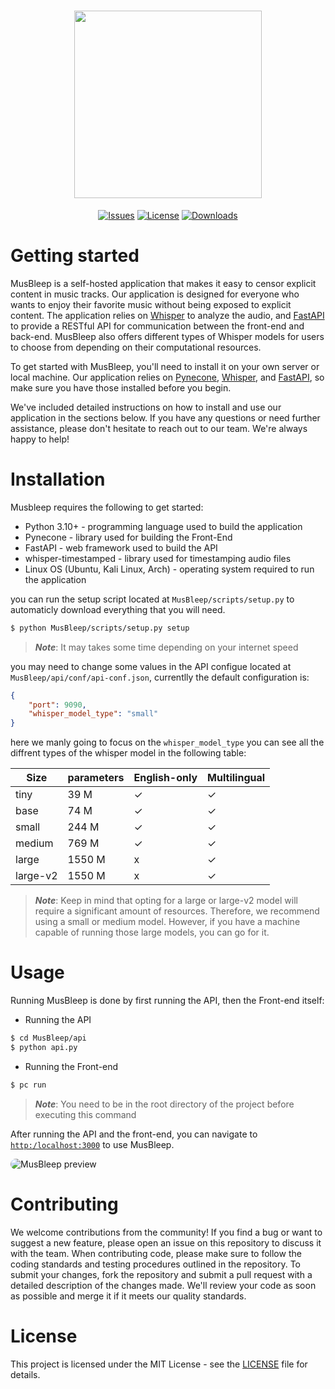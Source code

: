 <div align="center">
    <h1 align="center">
        <image src="assets/MusBleep.png" height="300px">
    </h1>

[![Issues](https://img.shields.io/github/issues/0RaMsY0/MusBleep?style=for-the-badge)](https://github.com/0RaMsY0/MusBleep/issues)
[![License](https://img.shields.io/github/license/0RaMsY0/MusBleep?color=brightgreen&style=for-the-badge)](https://github.com/0RaMsY0/MusBleep/blob/main/LICENSE)
[![Downloads](https://img.shields.io/github/downloads/0RaMsY0/MusBleep/total?style=for-the-badge)]()

</div>

# Getting started

MusBleep is a self-hosted application that makes it easy to censor explicit content in music tracks. Our application is designed for everyone who wants to enjoy their favorite music without being exposed to explicit content. The application relies on [Whisper](https://github.com/linto-ai/whisper-timestamped) to analyze the audio, and [FastAPI](https://github.com/tiangolo/fastapi) to provide a RESTful API for communication between the front-end and back-end. MusBleep also offers different types of Whisper models for users to choose from depending on their computational resources.

To get started with MusBleep, you'll need to install it on your own server or local machine. Our application relies on [Pynecone](https://github.com/pynecone-io/pynecone), [Whisper](https://github.com/linto-ai/whisper-timestamped), and [FastAPI](https://github.com/tiangolo/fastapi), so make sure you have those installed before you begin.

We've included detailed instructions on how to install and use our application in the sections below. If you have any questions or need further assistance, please don't hesitate to reach out to our team. We're always happy to help!

# Installation

Musbleep requires the following to get started:

* Python 3.10+ - programming language used to build the application
* Pynecone - library used for building the Front-End
* FastAPI - web framework used to build the API
* whisper-timestamped - library used for timestamping audio files
* Linux OS (Ubuntu, Kali Linux, Arch) - operating system required to run the application

you can run the setup script located at ```MusBleep/scripts/setup.py``` to automaticly download everything that you will need.

```bash
$ python MusBleep/scripts/setup.py setup
```

> **_Note_**: It may takes some time depending on your internet speed

you may need to change some values in the API configue located at ```MusBleep/api/conf/api-conf.json```, currentlly the default configuration is:
```json
{
    "port": 9090,
    "whisper_model_type": "small"
}
```
here we manly going to focus on the ```whisper_model_type``` you can see all the diffrent types of the whisper model in the following table:

|   Size  | parameters | English-only | Multilingual |
| ------- | ---------- | ------------ | ------------ |
| tiny    |	39 M       |	 ✓        |	   ✓         |
| base	  | 74 M       |	 ✓        |	   ✓        |
| small	  | 244 M      |	 ✓        |	   ✓        |
| medium  |	769 M	   |     ✓        |	   ✓        |
| large   |	1550 M     |	 x        |	   ✓         |
| large-v2|	1550 M     |	 x        |	   ✓         |

> **_Note_**: Keep in mind that opting for a large or large-v2 model will require a significant amount of resources. Therefore, we recommend using a small or medium model. However, if you have a machine capable of running those large models, you can go for it.

# Usage

Running MusBleep is done by first running the API, then the Front-end itself:
* Running the API

```bash
$ cd MusBleep/api
$ python api.py
```

* Running the Front-end

```bash
$ pc run
```

> **_Note_**: You need to be in the root directory of the project before executing this command

After running the API and the front-end, you can navigate to [```http:/localhost:3000```](http:/localhost:3000) to use MusBleep.

<image src="assets/MusBleep_preview.png" alt="MusBleep preview" style="border-radius: 10px;" />

# Contributing

We welcome contributions from the community! If you find a bug or want to suggest a new feature, please open an issue on this repository to discuss it with the team. When contributing code, please make sure to follow the coding standards and testing procedures outlined in the repository. To submit your changes, fork the repository and submit a pull request with a detailed description of the changes made. We'll review your code as soon as possible and merge it if it meets our quality standards.

# License
This project is licensed under the MIT License - see the [LICENSE](https://github.com/0RaMsY0/MusBleep/blob/main/LICENSE) file for details.